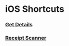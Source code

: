 # iOS Shortcuts

### [Get Details](get-details#get-details)

### [Receipt Scanner](receipt-scanner#receipt-scanner-shortcut)
